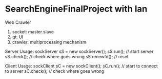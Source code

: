 # SearchEngineFinalProject with Ian
Web Crawler
1. socket: master slave
2. qt: UI
3. crawler: multiprocessing mechanism

Server Usage:
sockServer sS = new sockServer();
sS.run(); // start server
sS.check(); // check where goes wrong
sS.renewfd(); // reset

Client Usage:
sockClient sC = new sockClient();
sC.run(); // start to connect to server
sC.check(); // check where goes wrong
